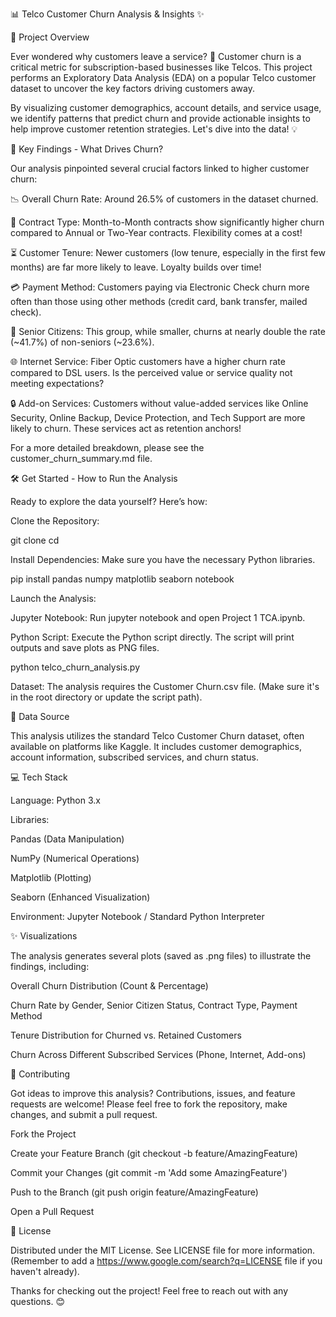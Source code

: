 📊 Telco Customer Churn Analysis & Insights ✨

🚀 Project Overview

Ever wondered why customers leave a service? 🤔 Customer churn is a critical metric for subscription-based businesses like Telcos. This project performs an Exploratory Data Analysis (EDA) on a popular Telco customer dataset to uncover the key factors driving customers away.

By visualizing customer demographics, account details, and service usage, we identify patterns that predict churn and provide actionable insights to help improve customer retention strategies. Let's dive into the data! 💡

🎯 Key Findings - What Drives Churn?

Our analysis pinpointed several crucial factors linked to higher customer churn:

📉 Overall Churn Rate: Around 26.5% of customers in the dataset churned.

📅 Contract Type: Month-to-Month contracts show significantly higher churn compared to Annual or Two-Year contracts. Flexibility comes at a cost!

⏳ Customer Tenure: Newer customers (low tenure, especially in the first few months) are far more likely to leave. Loyalty builds over time!

💳 Payment Method: Customers paying via Electronic Check churn more often than those using other methods (credit card, bank transfer, mailed check).

👴 Senior Citizens: This group, while smaller, churns at nearly double the rate (~41.7%) of non-seniors (~23.6%).

🌐 Internet Service: Fiber Optic customers have a higher churn rate compared to DSL users. Is the perceived value or service quality not meeting expectations?

🔒 Add-on Services: Customers without value-added services like Online Security, Online Backup, Device Protection, and Tech Support are more likely to churn. These services act as retention anchors!

For a more detailed breakdown, please see the customer_churn_summary.md file.

🛠️ Get Started - How to Run the Analysis

Ready to explore the data yourself? Here’s how:

Clone the Repository:

git clone <your-repository-url>
cd <repository-directory>


Install Dependencies: Make sure you have the necessary Python libraries.

pip install pandas numpy matplotlib seaborn notebook


Launch the Analysis:

Jupyter Notebook: Run jupyter notebook and open Project 1 TCA.ipynb.

Python Script: Execute the Python script directly. The script will print outputs and save plots as PNG files.

python telco_churn_analysis.py


Dataset: The analysis requires the Customer Churn.csv file. (Make sure it's in the root directory or update the script path).

💾 Data Source

This analysis utilizes the standard Telco Customer Churn dataset, often available on platforms like Kaggle. It includes customer demographics, account information, subscribed services, and churn status.

💻 Tech Stack

Language: Python 3.x

Libraries:

Pandas (Data Manipulation)

NumPy (Numerical Operations)

Matplotlib (Plotting)

Seaborn (Enhanced Visualization)

Environment: Jupyter Notebook / Standard Python Interpreter

✨ Visualizations

The analysis generates several plots (saved as .png files) to illustrate the findings, including:

Overall Churn Distribution (Count & Percentage)

Churn Rate by Gender, Senior Citizen Status, Contract Type, Payment Method

Tenure Distribution for Churned vs. Retained Customers

Churn Across Different Subscribed Services (Phone, Internet, Add-ons)

🤝 Contributing

Got ideas to improve this analysis? Contributions, issues, and feature requests are welcome! Please feel free to fork the repository, make changes, and submit a pull request.

Fork the Project

Create your Feature Branch (git checkout -b feature/AmazingFeature)

Commit your Changes (git commit -m 'Add some AmazingFeature')

Push to the Branch (git push origin feature/AmazingFeature)

Open a Pull Request

📄 License

Distributed under the MIT License. See LICENSE file for more information. (Remember to add a https://www.google.com/search?q=LICENSE file if you haven't already).

Thanks for checking out the project! Feel free to reach out with any questions. 😊
